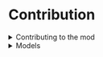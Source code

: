 # Contribution
<details>
<summary> Contributing to the mod </summary>
<br>

- This mod is [open-sourced](https://github.com/Malcolm-Q/LC-LateGameUpgrades), meaning that anyone can contribute to the mod's implementation, either by adding an feature (like an upgrade or item) or refactoring old code to a more optimized or maintanable way for future implementations.
- After being done with your implementation and wish to merge it with the mod, you can make a [pull request](https://github.com/Malcolm-Q/LC-LateGameUpgrades/pulls) which then I would review it and either see it's all good to merge it with the mod or make questions/suggestions about it to understand better what are you trying to include to the mod.
- The mod's [MIT licensed](https://github.com/Malcolm-Q/LC-LateGameUpgrades?tab=MIT-1-ov-file), meaning that you can use the mod's implementation for whatever purpose you need, so long you follow the bare requirements of the license.

</details>

<details>
<summary> Models </summary>
<br>

- I am not that good at making a decent model for items so having people that don't mind making models to be used in this mod is always welcome.
- If your model is indeed used, credit will be given in the mod's [README](https://thunderstore.io/c/lethal-company/p/malco/Lategame_Upgrades/).

</details>